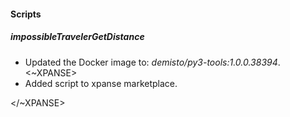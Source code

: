 
#### Scripts
##### impossibleTravelerGetDistance
- Updated the Docker image to: *demisto/py3-tools:1.0.0.38394*.
<~XPANSE>
- Added script to xpanse marketplace.

</~XPANSE>